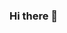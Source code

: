 ### Hi there 👋

<!--
**ashleyapostol505/ashleyapostol505** is a ✨ _special_ ✨ repository because its `README.md` (this file) appears on your GitHub profile.

Here are some ideas to get you started:

- 🔭 I’m currently working on student ...
- 🌱 I’m currently learning dns or domain ...
- 👯 I’m looking to collaborate on ...
- 🤔 I’m looking for help with my prof ...
- 💬 Ask me about fRONT END ...
- 📫 How to reach me: ...
- 😄 Pronouns: ...
- ⚡ Fun fact: ...
-->
